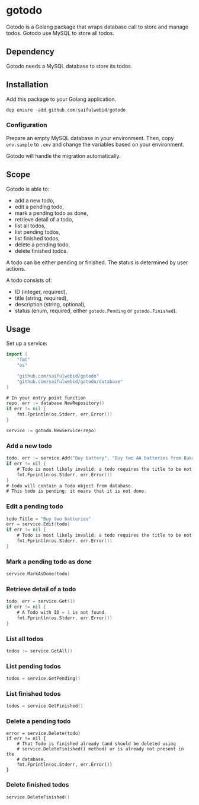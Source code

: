 # gotodo

Gotodo is a Golang package that wraps database call to store and manage todos. Gotodo use MySQL to store all todos.

## Dependency

Gotodo needs a MySQL database to store its todos.

## Installation

Add this package to your Golang application.

```go
dep ensure -add github.com/saifulwebid/gotodo
```

### Configuration

Prepare an empty MySQL database in your environment. Then, copy `env.sample` to `.env` and change the variables based on your environment.

Gotodo will handle the migration automatically.

## Scope

Gotodo is able to:

* add a new todo,
* edit a pending todo,
* mark a pending todo as done,
* retrieve detail of a todo,
* list all todos,
* list pending todos,
* list finished todos,
* delete a pending todo,
* delete finished todos.

A todo can be either pending or finished. The status is determined by user actions.

A todo consists of:

* ID (integer, required),
* title (string, required),
* description (string, optional),
* status (enum, required, either `gotodo.Pending` or `gotodo.Finished`).

## Usage

Set up a service:

```go
import (
    "fmt"
    "os"

    "github.com/saifulwebid/gotodo"
    "github.com/saifulwebid/gotodo/database"
)

# In your entry point function
repo, err := database.NewRepository()
if err != nil {
    fmt.Fprintln(os.Stderr, err.Error())
}

service := gotodo.NewService(repo)
```

### Add a new todo

```go
todo, err := service.Add("Buy battery", "Buy two AA batteries from Bukalapak")
if err != nil {
    # Todo is most likely invalid; a todo requires the title to be not an empty string
    fmt.Fprintln(os.Stderr, err.Error())
}
# todo will contain a Todo object from database.
# This todo is pending; it means that it is not done.
```

### Edit a pending todo

```go
todo.Title = "Buy two batteries"
err = service.Edit(todo)
if err != nil {
    # Todo is most likely invalid; a todo requires the title to be not an empty string
    fmt.Fprintln(os.Stderr, err.Error())
}
```

### Mark a pending todo as done

```go
service.MarkAsDone(todo)
```

### Retrieve detail of a todo

```go
todo, err = service.Get(1)
if err != nil {
    # A Todo with ID = 1 is not found.
    fmt.Fprintln(os.Stderr, err.Error())
}
```

### List all todos

```go
todos := service.GetAll()
```

### List pending todos

```go
todos = service.GetPending()
```

### List finished todos

```go
todos = service.GetFinished()
```

### Delete a pending todo

```
error = service.Delete(todo)
if err != nil {
    # That Todo is finished already (and should be deleted using
    # service.DeleteFinished() method) or is already not present in the
    # database.
    fmt.Fprintln(os.Stderr, err.Error())
}
```

### Delete finished todos

```go
service.DeleteFinished()
```
